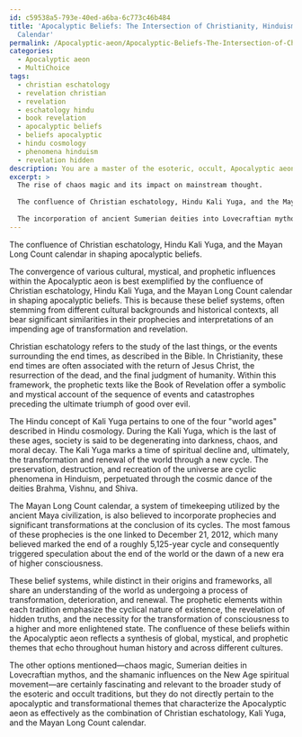 ```yaml
---
id: c59538a5-793e-40ed-a6ba-6c773c46b484
title: 'Apocalyptic Beliefs: The Intersection of Christianity, Hinduism, and Maya
  Calendar'
permalink: /Apocalyptic-aeon/Apocalyptic-Beliefs-The-Intersection-of-Christianity-Hinduism-and-Maya-Calendar/
categories:
  - Apocalyptic aeon
  - MultiChoice
tags:
  - christian eschatology
  - revelation christian
  - revelation
  - eschatology hindu
  - book revelation
  - apocalyptic beliefs
  - beliefs apocalyptic
  - hindu cosmology
  - phenomena hinduism
  - revelation hidden
description: You are a master of the esoteric, occult, Apocalyptic aeon and education, you have written many textbooks on the subject. Respond to the multiple choice question first with the answer, then, fully explain the context of your rational, reasoning, and chain of thought in coming to the determination you have for that answer. Explain related concepts, formulas, or historical context relevant to this conclusion, giving a lesson on the topic to explain the reasoning afterwards.
excerpt: >
  The rise of chaos magic and its impact on mainstream thought.
  
  The confluence of Christian eschatology, Hindu Kali Yuga, and the Mayan Long Count calendar in shaping apocalyptic beliefs.
  
  The incorporation of ancient Sumerian deities into Lovecraftian mythos giving birth to a new genre of horror.
---
```


The confluence of Christian eschatology, Hindu Kali Yuga, and the Mayan Long Count calendar in shaping apocalyptic beliefs.

The convergence of various cultural, mystical, and prophetic influences within the Apocalyptic aeon is best exemplified by the confluence of Christian eschatology, Hindu Kali Yuga, and the Mayan Long Count calendar in shaping apocalyptic beliefs. This is because these belief systems, often stemming from different cultural backgrounds and historical contexts, all bear significant similarities in their prophecies and interpretations of an impending age of transformation and revelation.

Christian eschatology refers to the study of the last things, or the events surrounding the end times, as described in the Bible. In Christianity, these end times are often associated with the return of Jesus Christ, the resurrection of the dead, and the final judgment of humanity. Within this framework, the prophetic texts like the Book of Revelation offer a symbolic and mystical account of the sequence of events and catastrophes preceding the ultimate triumph of good over evil.

The Hindu concept of Kali Yuga pertains to one of the four "world ages" described in Hindu cosmology. During the Kali Yuga, which is the last of these ages, society is said to be degenerating into darkness, chaos, and moral decay. The Kali Yuga marks a time of spiritual decline and, ultimately, the transformation and renewal of the world through a new cycle. The preservation, destruction, and recreation of the universe are cyclic phenomena in Hinduism, perpetuated through the cosmic dance of the deities Brahma, Vishnu, and Shiva.

The Mayan Long Count calendar, a system of timekeeping utilized by the ancient Maya civilization, is also believed to incorporate prophecies and significant transformations at the conclusion of its cycles. The most famous of these prophecies is the one linked to December 21, 2012, which many believed marked the end of a roughly 5,125-year cycle and consequently triggered speculation about the end of the world or the dawn of a new era of higher consciousness.

These belief systems, while distinct in their origins and frameworks, all share an understanding of the world as undergoing a process of transformation, deterioration, and renewal. The prophetic elements within each tradition emphasize the cyclical nature of existence, the revelation of hidden truths, and the necessity for the transformation of consciousness to a higher and more enlightened state. The confluence of these beliefs within the Apocalyptic aeon reflects a synthesis of global, mystical, and prophetic themes that echo throughout human history and across different cultures.

The other options mentioned—chaos magic, Sumerian deities in Lovecraftian mythos, and the shamanic influences on the New Age spiritual movement—are certainly fascinating and relevant to the broader study of the esoteric and occult traditions, but they do not directly pertain to the apocalyptic and transformational themes that characterize the Apocalyptic aeon as effectively as the combination of Christian eschatology, Kali Yuga, and the Mayan Long Count calendar.

